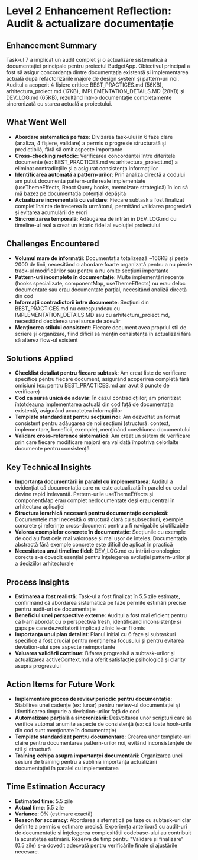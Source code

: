 # Level 2 Enhancement Reflection: Audit & actualizare documentație

## Enhancement Summary

Task-ul 7 a implicat un audit complet și o actualizare sistematică a documentației principale pentru proiectul BudgetApp. Obiectivul principal a fost să asigur concordanța dintre documentația existentă și implementarea actuală după refactorizările majore de design system și pattern-uri noi. Auditul a acoperit 4 fișiere critice: BEST_PRACTICES.md (56KB), arhitectura_proiect.md (17KB), IMPLEMENTATION_DETAILS.MD (28KB) și DEV_LOG.md (65KB), rezultând într-o documentație completamente sincronizată cu starea actuală a proiectului.

## What Went Well

- **Abordare sistematică pe faze**: Divizarea task-ului în 6 faze clare (analiza, 4 fișiere, validare) a permis o progresie structurată și predictibilă, fără să omit aspecte importante
- **Cross-checking metodic**: Verificarea concordanței între diferitele documente (ex: BEST_PRACTICES.md vs arhitectura_proiect.md) a eliminat contradicțiile și a asigurat consistența informațiilor
- **Identificarea automată a pattern-urilor**: Prin analiza directă a codului am putut documenta pattern-urile reale implementate (useThemeEffects, React Query hooks, memoizare strategică) în loc să mă bazez pe documentația potențial depășită
- **Actualizare incrementală cu validare**: Fiecare subtask a fost finalizat complet înainte de trecerea la următorul, permitând validarea progresivă și evitarea acumulării de erori
- **Sincronizarea temporală**: Adăugarea de intrări în DEV_LOG.md cu timeline-ul real a creat un istoric fidel al evoluției proiectului

## Challenges Encountered

- **Volumul mare de informații**: Documentația totalizează ~166KB și peste 2000 de linii, necesitând o abordare foarte organizată pentru a nu pierde track-ul modificărilor sau pentru a nu omite secțiuni importante
- **Pattern-uri incomplete în documentație**: Multe implementări recente (hooks specializate, componentMap, useThemeEffects) nu erau deloc documentate sau erau documentate parțial, necesitând analiză directă din cod
- **Informații contradictorii între documente**: Secțiuni din BEST_PRACTICES.md nu corespundeau cu IMPLEMENTATION_DETAILS.MD sau cu arhitectura_proiect.md, necesitând deciderea unei surse de adevăr
- **Menținerea stilului consistent**: Fiecare document avea propriul stil de scriere și organizare, fiind dificil să mențin consistența în actualizări fără să alterez flow-ul existent

## Solutions Applied

- **Checklist detaliat pentru fiecare subtask**: Am creat liste de verificare specifice pentru fiecare document, asigurând acoperirea completă fără omisiuni (ex: pentru BEST_PRACTICES.md am avut 8 puncte de verificare)
- **Cod ca sursă unică de adevăr**: În cazul contradicțiilor, am prioritizat întotdeauna implementarea actuală din cod față de documentația existentă, asigurând acuratețea informațiilor
- **Template standardizat pentru secțiuni noi**: Am dezvoltat un format consistent pentru adăugarea de noi secțiuni (structură: context, implementare, beneficii, exemple), menținând coezhiunea documentului
- **Validare cross-reference sistematică**: Am creat un sistem de verificare prin care fiecare modificare majoră era validată împotriva celorlalte documente pentru consistență

## Key Technical Insights

- **Importanța documentării în paralel cu implementarea**: Auditul a evidențiat că documentația care nu este actualizată în paralel cu codul devine rapid irelevantă. Pattern-urile useThemeEffects și componentMap erau complet nedocumentate deși erau central în arhitectura aplicației
- **Structura ierarhică necesară pentru documentație complexă**: Documentele mari necesită o structură clară cu subsecțiuni, exemple concrete și referințe cross-document pentru a fi navigabile și utilizabile
- **Valorea exemplelor concrete în documentație**: Secțiunile cu exemple de cod au fost cele mai valoroase și mai ușor de înțeles. Documentația abstractă fără exemple concrete este dificil de aplicat în practică
- **Necesitatea unui timeline fidel**: DEV_LOG.md cu intrări cronologice corecte s-a dovedit esențial pentru înțelegerea evoluției pattern-urilor și a deciziilor arhitecturale

## Process Insights

- **Estimarea a fost realistă**: Task-ul a fost finalizat în 5.5 zile estimate, confirmând că abordarea sistematică pe faze permite estimări precise pentru audit-uri de documentație
- **Beneficiul unei perspective externe**: Auditul a fost mai eficient pentru că l-am abordat cu o perspectivă fresh, identificând inconsistențe și gaps pe care dezvoltatorii implicați zilnic le-ar fi omis
- **Importanța unui plan detaliat**: Planul inițial cu 6 faze și subtaskuri specifice a fost crucial pentru menținerea focusului și pentru evitarea deviation-ului spre aspecte neimportante
- **Valuarea validării continue**: Bifarea progresivă a subtask-urilor și actualizarea activeContext.md a oferit satisfacție psihologică și clarity asupra progresului

## Action Items for Future Work

- **Implementare proces de review periodic pentru documentație**: Stabilirea unei cadențe (ex: lunar) pentru review-ul documentației și identificarea timpurie a deviation-urilor față de cod
- **Automatizare parțială a sincronizării**: Dezvoltarea unor scripturi care să verifice automat anumite aspecte de consistență (ex: că toate hook-urile din cod sunt menționate în documentație)
- **Template standardizat pentru documentare**: Crearea unor template-uri claire pentru documentarea pattern-urilor noi, evitând inconsistențele de stil și structură
- **Training echipa asupra importanței documentării**: Organizarea unei sesiuni de training pentru a sublinia importanța actualizării documentației în paralel cu implementarea

## Time Estimation Accuracy

- **Estimated time**: 5.5 zile
- **Actual time**: 5.5 zile  
- **Variance**: 0% (estimare exactă)
- **Reason for accuracy**: Abordarea sistematică pe faze cu subtask-uri clar definite a permis o estimare precisă. Experiența anterioară cu audit-uri de documentație și înțelegerea complexității codebase-ului au contribuit la acuratețea estimării. Rezerva de timp pentru "Validare și finalizare" (0.5 zile) s-a dovedit adecvată pentru verificările finale și ajustările necesare. 